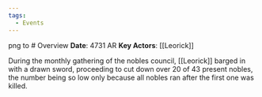 ```yaml
---
tags:
  - Events
---
```

png to # Overview
**Date**: 4731 AR
**Key Actors**: [[Leorick]]

During the monthly gathering of the nobles council, [[Leorick]] barged in with a drawn sword, proceeding to cut down over 20 of 43 present nobles, the number being so low only because all nobles ran after the first one was killed.
